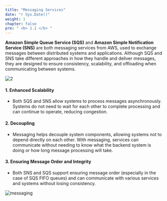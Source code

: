 ```yaml
---
title: "Messaging Services"
date: "r Sys.Date()"
weight: 1
chapter: false
pre: " <b> 1.1 </b> "
---
```


**Amazon Simple Queue Service (SQS)** and **Amazon Simple Notification Service (SNS)** are both messaging services from AWS, used to exchange messages between distributed systems and applications. Although SQS and SNS take different approaches in how they handle and deliver messages, they are designed to ensure consistency, scalability, and offloading when communicating between systems.

![2](https://ngxquang.github.io/aws-ws1-new/images/1.similar/2.png)

#### 1. Enhanced Scalability
  - Both SQS and SNS allow systems to process messages asynchronously. Systems do not need to wait for each other to complete processing and can continue to operate, reducing congestion.

#### 2. Decoupling
  - Messaging helps decouple system components, allowing systems not to depend directly on each other. With messaging, services can communicate without needing to know what the backend system is doing or how long message processing will take.

#### 3. Ensuring Message Order and Integrity
  - Both SNS and SQS support ensuring message order (especially in the case of SQS FIFO queues) and can communicate with various services and systems without losing consistency.

![messaging](https://ngxquang.github.io/aws-ws1-new/images/1.similar/messaging.jpg)
